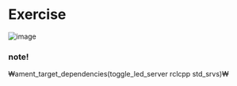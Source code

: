 # Exercise
![image](https://github.com/user-attachments/assets/16346695-a22c-45db-9d0c-a15307c8e0f5)


### note!
₩ament_target_dependencies(toggle_led_server rclcpp std_srvs)₩
